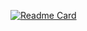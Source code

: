 [![Readme Card](https://github-readme-stats.vercel.app/api/pin/?username=BbySharp-dev&repo=ExpressJS-Ecommerce)](https://github.com/BbySharp-dev/ExpressJS-Ecommerce)

